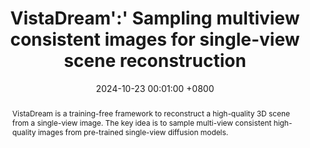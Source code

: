 ---
title:          VistaDream':' Sampling multiview consistent images for single-view scene reconstruction
date:           2024-10-23 00:01:00 +0800
selected:       true
pub:            "arXiv"
pub_date:       "2024"
# pub_last:       ' <span class="badge badge-pill badge-custom badge-success">Spotlight</span>'
abstract: >-
  VistaDream is a training-free framework to reconstruct a high-quality 3D scene from a single-view image. The key idea is to sample multi-view consistent high-quality images from pre-trained single-view diffusion models.
  
cover_video:          assets/images/covers/vistadream.mp4
authors:
  - Haiping Wang
  - Yuan Liu†
  - Ziwei Liu
  - Zhen Dong†
  - Wenping Wang
  - Bisheng Yang
links:
  Paper: https://arxiv.org/abs/2410.16892
  Code: https://github.com/WHU-USI3DV/VistaDream
  Project Page: https://vistadream-project-page.github.io/
---